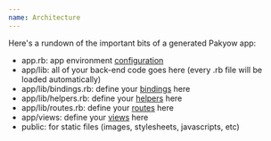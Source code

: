```yaml
---
name: Architecture
---
```


Here's a rundown of the important bits of a generated Pakyow app:

- app.rb: app environment [configuration](/docs/configuration)
- app/lib: all of your back-end code goes here (every .rb file will be loaded automatically)
- app/lib/bindings.rb: define your [bindings](/docs/bindings) here
- app/lib/helpers.rb: define your [helpers](/docs/helpers) here
- app/lib/routes.rb: define your [routes](/docs/routing) here
- app/views: define your [views](/docs/view_composition) here
- public: for static files (images, stylesheets, javascripts, etc)